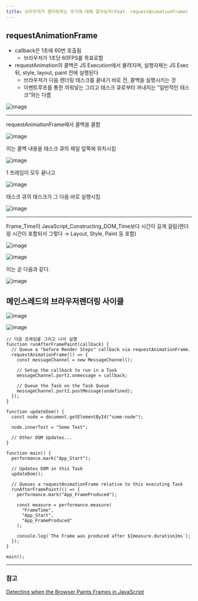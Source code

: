 ```yaml
---
title: 브라우저가 렌더링하는 주기에 대해 알아보자(Feat. requestAnimationFrame)
---
```


## requestAnimationFrame

- callback은 1초에 60번 호출됨
  - 브라우저가 1초당 60FPS를 목표로함
- requestAnimation의 콜백은 JS Execution에서 불려지며, 실행자체는 JS Exec 뒤, style, layout, paint 전에 실행된다
  - 브라우저가 다음 렌더링 태스크를 끝내기 바로 전, 콜백을 실행시키는 것
  - 이벤트루프를 통한 끼워넣는 그리고 태스크 큐로부터 꺼내지는 “일반적인 태스크”와는 다름

![image](img/39/1.png)

---

requestAnimationFrame에서 콜백을 콜함

![image](img/39/2.png)

이는 콜백 내용을 태스크 큐의 제일 앞쪽에 위치시킴

![image](img/39/3.png)

1 프레임이 모두 끝나고

![image](img/39/4.png)

태스크 큐의 태스크가 그 다음 바로 실행시킴

![image](img/39/5.png)

---

Frame_Time이 JavaScript_Constructing_DOM_Time보다 시간이 길게 걸림(렌더링 시간이 포함되서 그렇다 → Layout, Style, Paint 등 포함)

![image](img/39/6.png)

![image](img/39/7.png)

이는 곧 다음과 같다.

![image](img/39/8.png)

## 메인스레드의 브라우저렌더링 사이클

![image](img/39/9.png)

![image](img/39/10.png)

```tsx
// 다음 프레임을 그리고 나서 실행
function runAfterFramePaint(callback) {
  // Queue a "before Render Steps" callback via requestAnimationFrame.
  requestAnimationFrame(() => {
    const messageChannel = new MessageChannel();

    // Setup the callback to run in a Task
    messageChannel.port1.onmessage = callback;

    // Queue the Task on the Task Queue
    messageChannel.port2.postMessage(undefined);
  });
}

function updateDom() {
  const node = document.getElementById("some-node");

  node.innerText = "Some Text";

  // Other DOM Updates...
}

function main() {
  performance.mark("App_Start");

  // Updates DOM in this Task
  updateDom();

  // Queues a requestAnimationFrame relative to this executing Task
  runAfterFramePaint(() => {
    performance.mark("App_FrameProduced");

    const measure = performance.measure(
      "FrameTime",
      "App_Start",
      "App_FrameProduced"
    );

    console.log(`The Frame was produced after ${measure.duration}ms`);
  });
}

main();
```

---

### 참고

[Detecting when the Browser Paints Frames in JavaScript](https://webperf.tips/tip/measuring-paint-time/)
